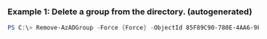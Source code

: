 ### Example 1: Delete a group from the directory. (autogenerated)
```powershell
PS C:\> Remove-AzADGroup -Force {Force} -ObjectId 85F89C90-780E-4AA6-9F4F-6F268D322EEE -PassThru 
```


